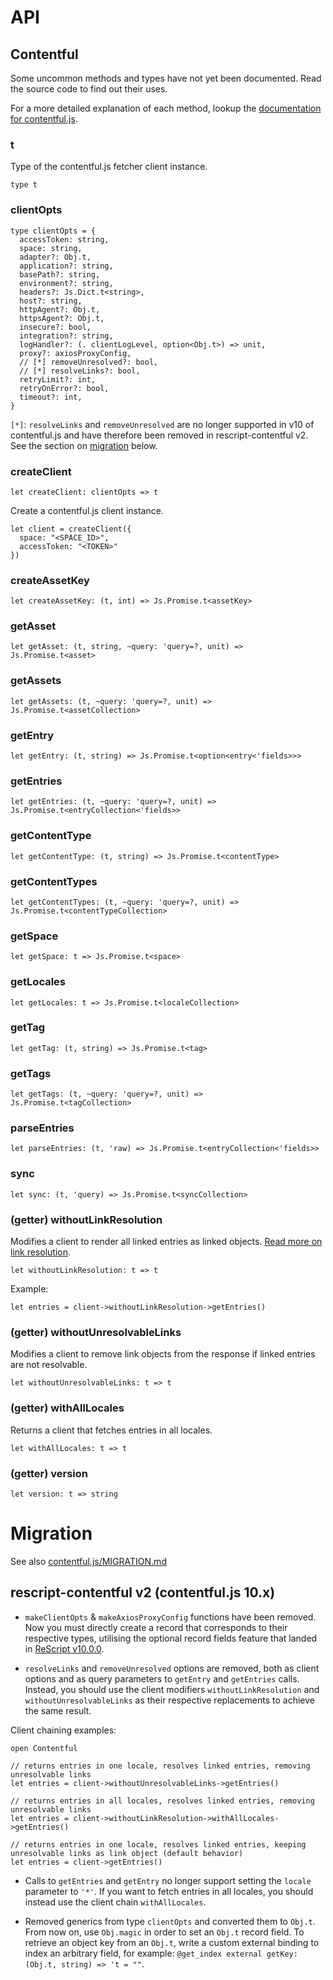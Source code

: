 # API

## Contentful

Some uncommon methods and types have not yet been documented. Read the source code to find out their uses.

For a more detailed explanation of each method, lookup the [documentation for contentful.js](https://contentful.github.io/contentful.js).

### t
Type of the contentful.js fetcher client instance.
```rescript
type t
```

### clientOpts
```rescript
type clientOpts = {
  accessToken: string,
  space: string,
  adapter?: Obj.t,
  application?: string,
  basePath?: string,
  environment?: string,
  headers?: Js.Dict.t<string>,
  host?: string,
  httpAgent?: Obj.t,
  httpsAgent?: Obj.t,
  insecure?: bool,
  integration?: string,
  logHandler?: (. clientLogLevel, option<Obj.t>) => unit,
  proxy?: axiosProxyConfig,
  // [*] removeUnresolved?: bool,
  // [*] resolveLinks?: bool,
  retryLimit?: int,
  retryOnError?: bool,
  timeout?: int,
}
```
`[*]`: `resolveLinks` and `removeUnresolved` are no longer supported in v10 of contentful.js and have therefore been removed in rescript-contentful v2. See the section on [migration](#migration) below.

### createClient
```rescript
let createClient: clientOpts => t
```
Create a contentful.js client instance.
```rescript
let client = createClient({
  space: "<SPACE_ID>",
  accessToken: "<TOKEN>"
})
```

### createAssetKey
```rescript
let createAssetKey: (t, int) => Js.Promise.t<assetKey>
```

### getAsset
```rescript
let getAsset: (t, string, ~query: 'query=?, unit) => Js.Promise.t<asset>
```

### getAssets
```rescript
let getAssets: (t, ~query: 'query=?, unit) => Js.Promise.t<assetCollection>
```

### getEntry
```rescript
let getEntry: (t, string) => Js.Promise.t<option<entry<'fields>>>
```

### getEntries
```rescript
let getEntries: (t, ~query: 'query=?, unit) => Js.Promise.t<entryCollection<'fields>>
```

### getContentType
```rescript
let getContentType: (t, string) => Js.Promise.t<contentType>
```

### getContentTypes
```rescript
let getContentTypes: (t, ~query: 'query=?, unit) => Js.Promise.t<contentTypeCollection>
```

### getSpace
```rescript
let getSpace: t => Js.Promise.t<space>
```

### getLocales
```rescript
let getLocales: t => Js.Promise.t<localeCollection>
```

### getTag
```rescript
let getTag: (t, string) => Js.Promise.t<tag>
```

### getTags
```rescript
let getTags: (t, ~query: 'query=?, unit) => Js.Promise.t<tagCollection>
```

### parseEntries
```rescript
let parseEntries: (t, 'raw) => Js.Promise.t<entryCollection<'fields>>
```

### sync
```rescript
let sync: (t, 'query) => Js.Promise.t<syncCollection>
```

### (getter) withoutLinkResolution
Modifies a client to render all linked entries as linked objects. [Read more on link resolution](https://github.com/contentful/contentful.js/blob/master/ADVANCED.md#link-resolution).
```rescript
let withoutLinkResolution: t => t
```
Example:
```rescript
let entries = client->withoutLinkResolution->getEntries()
```

### (getter) withoutUnresolvableLinks
Modifies a client to remove link objects from the response if linked entries are not resolvable.
```rescript
let withoutUnresolvableLinks: t => t
```

### (getter) withAllLocales
Returns a client that fetches entries in all locales.
```rescript
let withAllLocales: t => t
```

### (getter) version
```rescript
let version: t => string
```

# Migration
See also [contentful.js/MIGRATION.md](https://github.com/contentful/contentful.js/blob/master/MIGRATION.md)
## rescript-contentful v2 (contentful.js 10.x)
- `makeClientOpts` & `makeAxiosProxyConfig` functions have been removed. Now you must directly create a record that corresponds to their respective types, utilising the optional record fields feature that landed in [ReScript v10.0.0](https://rescript-lang.org/blog/release-10-0-0#experimental-optional-record-fields).

- `resolveLinks` and `removeUnresolved` options are removed, both as client options and as query parameters to `getEntry` and `getEntries` calls. Instead, you should use the client modifiers `withoutLinkResolution` and `withoutUnresolvableLinks` as their respective replacements to achieve the same result.

Client chaining examples:
```rescript
open Contentful

// returns entries in one locale, resolves linked entries, removing unresolvable links
let entries = client->withoutUnresolvableLinks->getEntries()

// returns entries in all locales, resolves linked entries, removing unresolvable links
let entries = client->withoutLinkResolution->withAllLocales->getEntries()

// returns entries in one locale, resolves linked entries, keeping unresolvable links as link object (default behavior)
let entries = client->getEntries()
```
 
- Calls to `getEntries` and `getEntry` no longer support setting the `locale` parameter to `'*'`. If you want to fetch entries in all locales, you should instead use the client chain `withAllLocales`.

- Removed generics from type `clientOpts` and converted them to `Obj.t`. From now on, use `Obj.magic` in order to set an `Obj.t` record field. To retrieve an object key from an `Obj.t`, write a custom external binding to index an arbitrary field, for example: `@get_index external getKey: (Obj.t, string) => 't = ""`.

